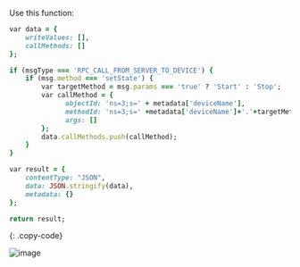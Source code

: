 Use this function:

```ruby
var data = {
    writeValues: [],
    callMethods: []
};

if (msgType === 'RPC_CALL_FROM_SERVER_TO_DEVICE') {
    if (msg.method === 'setState') {
        var targetMethod = msg.params === 'true' ? 'Start' : 'Stop';
        var callMethod = {
              objectId: 'ns=3;s=' + metadata['deviceName'],
              methodId: 'ns=3;s=' +metadata['deviceName']+'.'+targetMethod,
              args: []
        };
        data.callMethods.push(callMethod);
    }
}

var result = {
    contentType: "JSON",
    data: JSON.stringify(data),
    metadata: {}
};

return result;
```
{: .copy-code}

![image](/images/user-guide/integrations/opc-ua/opc-ua-downlink-converter-tbel.png)